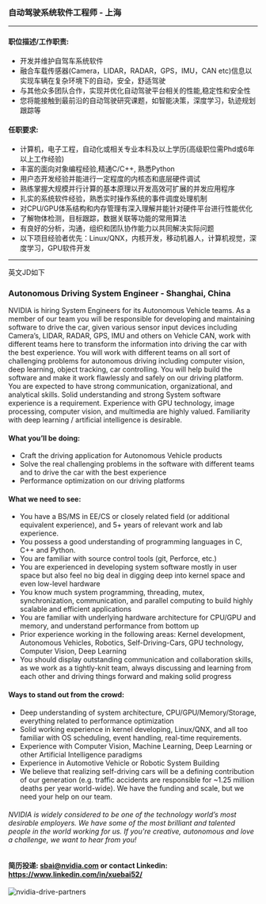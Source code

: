 

### 自动驾驶系统软件工程师 - 上海
----
#### 职位描述/工作职责:

- 开发并维护自驾车系统软件
- 融合车载传感器(Camera，LIDAR，RADAR，GPS，IMU，CAN etc)信息以实现车辆在复杂环境下的自动，安全，舒适驾驶
- 与其他众多团队合作，实现并优化自动驾驶平台相关的性能,稳定性和安全性
- 您将能接触到最前沿的自动驾驶研究课题，如智能决策，深度学习，轨迹规划跟踪等

#### 任职要求:
- 计算机，电子工程，自动化或相关专业本科及以上学历(高级职位需Phd或6年以上工作经验)
- 丰富的面向对象编程经验,精通C/C++, 熟悉Python 
- 用户态开发经验并能进行一定程度的内核态和底层硬件调试
- 熟练掌握大规模并行计算的基本原理以开发高效可扩展的并发应用程序
- 扎实的系统软件经验，熟悉实时操作系统的事件调度处理机制
- 对CPU/GPU体系结构和内存管理有深入理解并能针对硬件平台进行性能优化
- 了解物体检测，目标跟踪，数据关联等功能的常用算法
- 有良好的分析，沟通，组织和团队协作能力以共同解决实际问题
- 以下项目经验者优先：Linux/QNX，内核开发，移动机器人，计算机视觉，深度学习，GPU软件开发
___
英文JD如下
### Autonomous Driving System Engineer - Shanghai, China

NVIDIA is hiring System Engineers for its Autonomous Vehicle teams. As a member of our team you will be responsible for developing and maintaining software to drive the car, given various sensor input devices including Camera’s, LIDAR, RADAR, GPS, IMU and others on Vehicle CAN, work with different teams here to transform the information into driving the car with the best experience. You will work with different teams on all sort of challenging problems for autonomous driving including computer vision, deep learning, object tracking, car controlling. You will help build the software and make it work flawlessly and safely on our driving platform. You are expected to have strong communication, organizational, and analytical skills. Solid understanding and strong System software experience is a requirement. Experience with GPU technology, image processing, computer vision, and multimedia are highly valued. Familiarity with deep learning / artificial intelligence is desirable.

#### What you’ll be doing:
- Craft the driving application for Autonomous Vehicle products
- Solve the real challenging problems in the software with different teams and to drive the car with the best experience
- Performance optimization on our driving platforms

#### What we need to see:
- You have a BS/MS in EE/CS or closely related field (or additional equivalent experience), and 5+ years of relevant work and lab experience.  
- You possess a good understanding of programming languages in C, C++ and Python.
- You are familiar with source control tools (git, Perforce, etc.)
- You are experienced in developing system software mostly in user space but also feel no big deal in digging deep into kernel space and even low-level hardware
- You know much system programming, threading, mutex, synchronization, communication, and parallel computing to build highly scalable and efficient applications
- You are familiar with underlying hardware architecture for CPU/GPU and memory, and understand performance from bottom up
- Prior experience working in the following areas: Kernel development, Autonomous Vehicles, Robotics, Self-Driving-Cars, GPU technology, Computer Vision, Deep Learning
- You should display outstanding communication and collaboration skills, as we work as a tightly-knit team, always discussing and learning from each other and driving things forward and making solid progress

#### Ways to stand out from the crowd:
- Deep understanding of system architecture, CPU/GPU/Memory/Storage, everything related to performance optimization
- Solid working experience in kernel developing, Linux/QNX, and all too familiar with OS scheduling, event handling, real-time requirements.
- Experience with Computer Vision, Machine Learning, Deep Learning or other Artificial Intelligence paradigms
- Experience in Automotive Vehicle or Robotic System Building
- We believe that realizing self-driving cars will be a defining contribution of our generation (e.g. traffic accidents are responsible for ~1.25 million deaths per year world-wide). We have the funding and scale, but we need your help on our team.

###### NVIDIA is widely considered to be one of the technology world’s most desirable employers. We have some of the most brilliant and talented people in the world working for us. If you're creative, autonomous and love a challenge, we want to hear from you!

#### 简历投递: sbai@nvidia.com or contact Linkedin: https://www.linkedin.com/in/xuebai52/
![nvidia-drive-partners](https://blogs.nvidia.com/wp-content/uploads/2018/01/nvidia-drive-partners.png)

